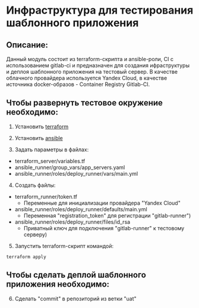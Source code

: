 # Инфраструктура для тестирования шаблонного приложения

## Описание:

Данный модуль состоит из terraform-скрипта и ansible-роли, CI с использованием gitlab-ci и предназначен для создания ифраструктуры и деплоя шаблонного приложения на тестовый сервер. В качестве облачного провайдера используется Yandex Cloud, в качестве источника docker-образов - Container Registry Gitlab-CI.

## Чтобы развернуть тестовое окружение необходимо:

1. Установить [terraform](https://learn.hashicorp.com/tutorials/terraform/install-cli)

2. Установить [ansible](https://docs.ansible.com/ansible/latest/installation_guide/intro_installation.html)

3. Задать параметры в файлах:

- terraform_server/variables.tf
- ansible_runner/group_vars/app_servers.yaml
- ansible_runner/roles/deploy_runner/vars/main.yml

4. Создать файлы:

- terraform_runner/token.tf
  - Переменные для инициализации провайдера "Yandex Cloud"
- ansible_runner/roles/deploy_runner/defaults/main.yml
  - Переменная "registration_token" для регистрации "gitlab-runner")
- ansible_runner/roles/deploy_runner/files/id_rsa
  - Приватный ключ для подключения "gitlab-runner" к тестовому серверу)

5. Запустить terraform-скрипт командой:
```
terraform apply
```

## Чтобы сделать деплой шаблонного приложения необходимо:

6. Сделать "commit" в репозиторий из ветки "uat"
